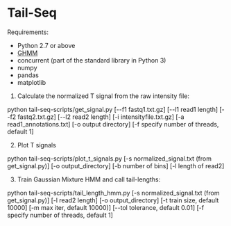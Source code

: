 # Tail-Seq

Requirements:
- Python 2.7 or above
- [GHMM](http://ghmm.org/)
- concurrent (part of the standard library in Python 3)
- numpy
- pandas
- matplotlib


1. Calculate the normalized T signal from the raw intensity file:

python tail-seq-scripts/get_signal.py [--f1 fastq1.txt.gz] [--l1 read1 length] [--f2 fastq2.txt.gz] [--l2 read2 length] [-i intensityfile.txt.gz] [-a read1_annotations.txt] [-o output directory] [-f specify number of threads, default 1]

2. Plot T signals

python tail-seq-scripts/plot_t_signals.py [-s normalized_signal.txt (from get_signal.py)] [-o output_directory] [-b number of bins] [-l length of read2]

3. Train Gaussian Mixture HMM and call tail-lengths:

python tail-seq-scripts/tail_length_hmm.py [-s normalized_signal.txt (from get_signal.py)] [-l read2 length] [-o output_directory] [-t train size, default 10000] [-m max iter, default 10000)] [--tol tolerance, default 0.01] [-f specify number of threads, default 1]
